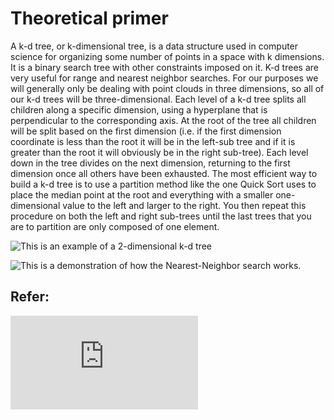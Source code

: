 # Theoretical primer
A k-d tree, or k-dimensional tree, is a data structure used in computer science for organizing some number of points in a space with k dimensions. It is a binary search tree with other constraints imposed on it. K-d trees are very useful for range and nearest neighbor searches. For our purposes we will generally only be dealing with point clouds in three dimensions, so all of our k-d trees will be three-dimensional. Each level of a k-d tree splits all children along a specific dimension, using a hyperplane that is perpendicular to the corresponding axis. At the root of the tree all children will be split based on the first dimension (i.e. if the first dimension coordinate is less than the root it will be in the left-sub tree and if it is greater than the root it will obviously be in the right sub-tree). Each level down in the tree divides on the next dimension, returning to the first dimension once all others have been exhausted. The most efficient way to build a k-d tree is to use a partition method like the one Quick Sort uses to place the median point at the root and everything with a smaller one-dimensional value to the left and larger to the right. You then repeat this procedure on both the left and right sub-trees until the last trees that you are to partition are only composed of one element.

![This is an example of a 2-dimensional k-d tree](https://github.com/lacie-life/dip-learning/blob/master/PCL/examples/KdTree/images/2d_kdtree.png?raw=true)

![This is a demonstration of how the Nearest-Neighbor search works.](https://github.com/lacie-life/dip-learning/blob/master/PCL/examples/KdTree/images/nn_kdtree.gif?raw=true)

## Refer:
![bla bla](https://pcl.readthedocs.io/projects/tutorials/en/latest/kdtree_search.html#kdtree-search)